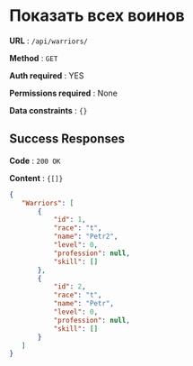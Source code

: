 # Показать всех воинов

**URL** : `/api/warriors/`

**Method** : `GET`

**Auth required** : YES

**Permissions required** : None

**Data constraints** : `{}`

## Success Responses

**Code** : `200 OK`

**Content** : `{[]}`

```json
{
   "Warriors": [
       {
           "id": 1,
           "race": "t",
           "name": "Petr2",
           "level": 0,
           "profession": null,
           "skill": []
       },
       {
           "id": 2,
           "race": "t",
           "name": "Petr",
           "level": 0,
           "profession": null,
           "skill": []
       }
   ]
}
```